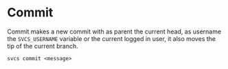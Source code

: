 # Commit

Commit makes a new commit with as parent the current head, as username the `SVCS_USERNAME` variable or the current logged in user,
it also moves the tip of the current branch.

`svcs commit <message>`
